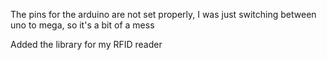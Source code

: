 The pins for the arduino are not set properly, I was just switching between uno to mega, so it's a bit of a mess

Added the library for my RFID reader
